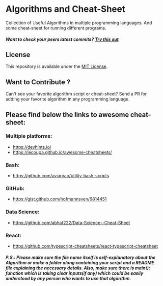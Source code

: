 # Algorithms and Cheat-Sheet
Collection of Useful Algorithms in multiple programming languages. And some cheat-sheet for running different programs.


##### Want to check your peers latest commits? [Try this out](https://github.com/starkblaze01/git-stalk)

## License
This repository is available under the [MIT License](https://github.com/starkblaze01/Algorithms/blob/master/LICENSE).

## Want to Contribute ?
Can't see your favorite algorithm script or cheat-sheet? Send a PR for adding your favorite algorithm in any programming language.

## Please find below the links to awesome cheat-sheet:

### Multiple platforms:
- https://devhints.io/
- https://lecoupa.github.io/awesome-cheatsheets/

### Bash:
- https://github.com/aviaryan/utility-bash-scripts

### GitHub:
- https://gist.github.com/hofmannsven/6814451

### Data Science:
- https://github.com/abhat222/Data-Science--Cheat-Sheet

### React:
- https://github.com/typescript-cheatsheets/react-typescript-cheatsheet

##### P.S.: Please make sure the file name itself is self-explanatory about the Algorithm or make a folder along containing your script and a README file explaining the necessary details. Also, make sure there is main(): function which is taking clear inputs(if any) which could be easily understood by any person who wants to use that algorithm.
